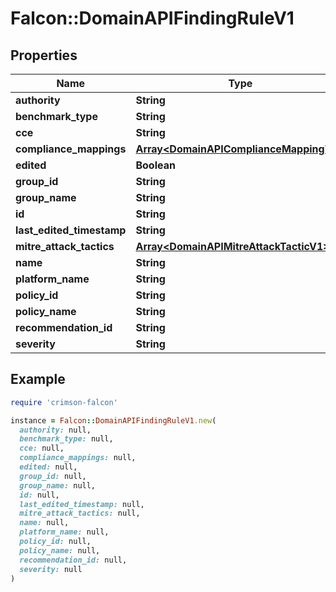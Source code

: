 # Falcon::DomainAPIFindingRuleV1

## Properties

| Name | Type | Description | Notes |
| ---- | ---- | ----------- | ----- |
| **authority** | **String** |  | [optional] |
| **benchmark_type** | **String** |  | [optional] |
| **cce** | **String** |  | [optional] |
| **compliance_mappings** | [**Array&lt;DomainAPIComplianceMappingV1&gt;**](DomainAPIComplianceMappingV1.md) |  | [optional] |
| **edited** | **Boolean** |  |  |
| **group_id** | **String** |  | [optional] |
| **group_name** | **String** |  | [optional] |
| **id** | **String** |  |  |
| **last_edited_timestamp** | **String** |  | [optional] |
| **mitre_attack_tactics** | [**Array&lt;DomainAPIMitreAttackTacticV1&gt;**](DomainAPIMitreAttackTacticV1.md) |  | [optional] |
| **name** | **String** |  | [optional] |
| **platform_name** | **String** |  | [optional] |
| **policy_id** | **String** |  | [optional] |
| **policy_name** | **String** |  | [optional] |
| **recommendation_id** | **String** |  | [optional] |
| **severity** | **String** |  | [optional] |

## Example

```ruby
require 'crimson-falcon'

instance = Falcon::DomainAPIFindingRuleV1.new(
  authority: null,
  benchmark_type: null,
  cce: null,
  compliance_mappings: null,
  edited: null,
  group_id: null,
  group_name: null,
  id: null,
  last_edited_timestamp: null,
  mitre_attack_tactics: null,
  name: null,
  platform_name: null,
  policy_id: null,
  policy_name: null,
  recommendation_id: null,
  severity: null
)
```

